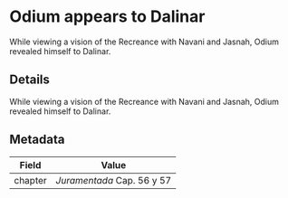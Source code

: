 # Odium appears to Dalinar
While viewing a vision of the Recreance with Navani and Jasnah, Odium revealed himself to Dalinar.

## Details
While viewing a vision of the Recreance with Navani and Jasnah, Odium revealed himself to Dalinar.

## Metadata
| Field | Value |
| ----- | ----- |
| chapter | *Juramentada* Cap. 56 y 57 |
